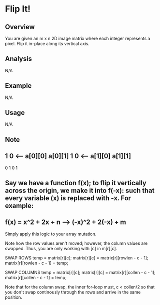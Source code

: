 # Flip It! 

Overview
---
You are given an m x n 2D image matrix where each integer represents a pixel. 
Flip it in-place along its vertical axis.

Analysis
---
N/A

Example
---
N/A

Usage
---
N/A

Note
---
1 0  <-- a[0][0] a[0][1]
1 0  <-- a[1][0] a[1][1]
---
0 1 
0 1

Say we have a function f(x); to flip it vertically across the origin, we make
it into f(-x): such that every variable (x) is replaced with -x. For example:
----
f(x) = x^2 + 2x + n --> (-x)^2 + 2(-x) + m
----
Simply apply this logic to your array mutation.

Note how the row values aren't moved; however, the column values are swapped.
Thus, you are only working with [c] in m[r][c].

SWAP ROWS
                temp = matrix[r][c];
                matrix[r][c] = matrix[r][rowlen - c - 1];
                matrix[r][rowlen - c - 1] = temp;

SWAP COLUMNS
                temp = matrix[r][c];
                matrix[r][c] = matrix[r][collen - c - 1];
                matrix[r][collen - c - 1] = temp;

Note that for the column swap, the inner for-loop must, c < collen/2 so that 
you don't swap continously through the rows and arrive in the same position.
